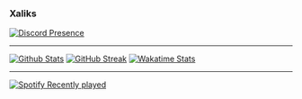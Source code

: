 ### Xaliks

<a href="https://discord.com/users/700242512660398134"><img src="https://lanyard.cnrad.dev/api/700242512660398134?theme=dark&borderRadius=20px&bg=36393f" alt="Discord Presence" /></a>

----

<a href="https://github.com/Xaliks"><img src="https://github-readme-stats.vercel.app/api?username=Xaliks&show_icons=true&theme=github_dark&border_radius=20" alt="Github Stats" /></a>
<a href="https://github.com/Xaliks"><img src="http://github-readme-streak-stats.herokuapp.com?user=Xaliks&theme=github-dark-blue&border_radius=20" alt="GitHub Streak" /></a>
<a href="https://wakatime.com/@Xaliks"><img src="https://github-readme-stats.vercel.app/api/wakatime?username=Xaliks&theme=github_dark&layout=compact&border_radius=20&langs_count=10" alt="Wakatime Stats" /></a>

----

<a href="https://github.com/Xaliks"><img src="https://spotify-recently-played-readme.vercel.app/api?user=31pbskh4gof5zav2muh3e6ovufeq" alt="Spotify Recently played" /></a>
